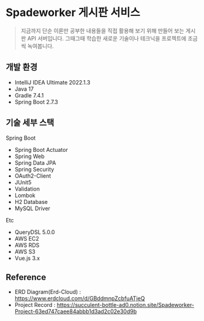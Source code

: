 # Spadeworker 게시판 서비스

> 지금까지 단순 이론만 공부한 내용들을 직접 활용해 보기 위해 만들어 보는 게시판 API 서버입니다. 그때그때 학습한 새로운 기술이나 테크닉을 프로젝트에 조금씩 녹여봅니다.

## 개발 환경

* IntelliJ IDEA Ultimate 2022.1.3
* Java 17
* Gradle 7.4.1
* Spring Boot 2.7.3

## 기술 세부 스택

Spring Boot

* Spring Boot Actuator
* Spring Web
* Spring Data JPA
* Spring Security
* OAuth2-Client
* JUnit5
* Validation
* Lombok
* H2 Database
* MySQL Driver

Etc

* QueryDSL 5.0.0
* AWS EC2
* AWS RDS
* AWS S3
* Vue.js 3.x

## Reference

* ERD Diagram(Erd-Cloud) : https://www.erdcloud.com/d/GBddmnpZcbfuATjeQ
* Project Record : https://succulent-bottle-ad0.notion.site/Spadeworker-Project-63ed747caee84abbb1d3ad2c02e30d9b

